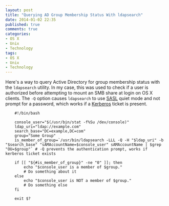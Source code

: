 ```yaml
---
layout: post
title: "Querying AD Group Membership Status With ldapsearch"
date: 2014-01-02 22:35
published: true
comments: true
categories: 
- OS X
- Unix
- Technology
tags:
- OS X
- Unix
- Technology
---
```


Here's a way to query Active Directory for group membership status with the `ldapsearch` utility. In my case, this was used to check if a user is authorized before attempting to mount an SMB share at login on OS X clients. The `-Q` option causes `ldapsearch` to use [SASL][1] quiet mode and not prompt for a password, which works if a [Kerberos][2] ticket is present.

        #!/bin/bash

        console_user="$(/usr/bin/stat -f%Su /dev/console)"
        ldap_uri="ldap://example.com"
        search_base="DC=example,DC=com"
        group="Some Group"
        is_member_of_group=`/usr/bin/ldapsearch -LLL -Q -H "$ldap_uri" -b "$search_base" "sAMAccountName=$console_user" sAMAccountName | $grep "OU=$group"` # -Q prevents the authentication prompt, works if kerberos ticket exists

        if [[ "${#is_member_of_group}" -ne "0" ]]; then
            echo "$console_user is a member of $group."
            # Do something about it
        else
            echo "$console_user is NOT a member of $group."
            # Do something else
        fi

        exit $?

[1]: http://en.wikipedia.org/wiki/Simple_Authentication_and_Security_Layer
[2]: http://web.mit.edu/~kerberos/
